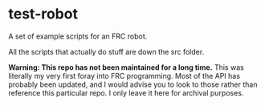 # test-robot
A set of example scripts for an FRC robot.

All the scripts that actually do stuff are down the src folder.

**Warning: This repo has not been maintained for a long time.** This was literally my very first foray into FRC programming. Most of the API has probably been updated, and I would advise you to look to those rather than reference this particular repo. I only leave it here for archival purposes.
